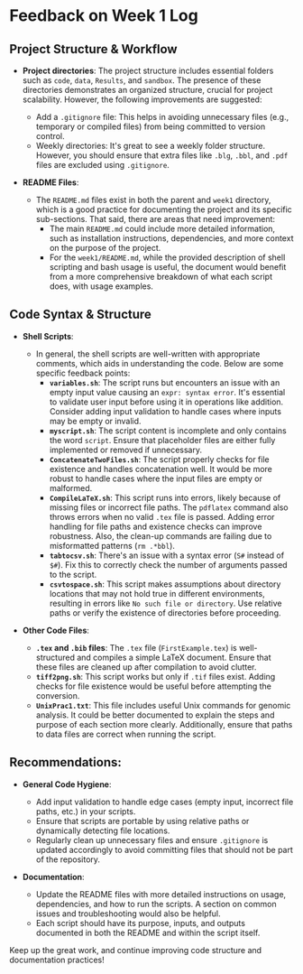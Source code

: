 
# Feedback on Week 1 Log

## Project Structure & Workflow
- **Project directories**: The project structure includes essential folders such as `code`, `data`, `Results`, and `sandbox`. The presence of these directories demonstrates an organized structure, crucial for project scalability. However, the following improvements are suggested:
  - Add a `.gitignore` file: This helps in avoiding unnecessary files (e.g., temporary or compiled files) from being committed to version control.
  - Weekly directories: It's great to see a weekly folder structure. However, you should ensure that extra files like `.blg`, `.bbl`, and `.pdf` files are excluded using `.gitignore`.

- **README Files**:
  - The `README.md` files exist in both the parent and `week1` directory, which is a good practice for documenting the project and its specific sub-sections. That said, there are areas that need improvement:
    - The main `README.md` could include more detailed information, such as installation instructions, dependencies, and more context on the purpose of the project.
    - For the `week1/README.md`, while the provided description of shell scripting and bash usage is useful, the document would benefit from a more comprehensive breakdown of what each script does, with usage examples.

## Code Syntax & Structure
- **Shell Scripts**:
  - In general, the shell scripts are well-written with appropriate comments, which aids in understanding the code. Below are some specific feedback points:
    - **`variables.sh`**: The script runs but encounters an issue with an empty input value causing an `expr: syntax error`. It's essential to validate user input before using it in operations like addition. Consider adding input validation to handle cases where inputs may be empty or invalid.
    - **`myscript.sh`**: The script content is incomplete and only contains the word `script`. Ensure that placeholder files are either fully implemented or removed if unnecessary.
    - **`ConcatenateTwoFiles.sh`**: The script properly checks for file existence and handles concatenation well. It would be more robust to handle cases where the input files are empty or malformed.
    - **`CompileLaTeX.sh`**: This script runs into errors, likely because of missing files or incorrect file paths. The `pdflatex` command also throws errors when no valid `.tex` file is passed. Adding error handling for file paths and existence checks can improve robustness. Also, the clean-up commands are failing due to misformatted patterns (`rm .*bbl`).
    - **`tabtocsv.sh`**: There's an issue with a syntax error (`S#` instead of `$#`). Fix this to correctly check the number of arguments passed to the script.
    - **`csvtospace.sh`**: This script makes assumptions about directory locations that may not hold true in different environments, resulting in errors like `No such file or directory`. Use relative paths or verify the existence of directories before proceeding.

- **Other Code Files**:
  - **`.tex` and `.bib` files**: The `.tex` file (`FirstExample.tex`) is well-structured and compiles a simple LaTeX document. Ensure that these files are cleaned up after compilation to avoid clutter.
  - **`tiff2png.sh`**: This script works but only if `.tif` files exist. Adding checks for file existence would be useful before attempting the conversion.
  - **`UnixPrac1.txt`**: This file includes useful Unix commands for genomic analysis. It could be better documented to explain the steps and purpose of each section more clearly. Additionally, ensure that paths to data files are correct when running the script.

## Recommendations:
- **General Code Hygiene**:
  - Add input validation to handle edge cases (empty input, incorrect file paths, etc.) in your scripts.
  - Ensure that scripts are portable by using relative paths or dynamically detecting file locations.
  - Regularly clean up unnecessary files and ensure `.gitignore` is updated accordingly to avoid committing files that should not be part of the repository.

- **Documentation**:
  - Update the README files with more detailed instructions on usage, dependencies, and how to run the scripts. A section on common issues and troubleshooting would also be helpful.
  - Each script should have its purpose, inputs, and outputs documented in both the README and within the script itself.

Keep up the great work, and continue improving code structure and documentation practices!
